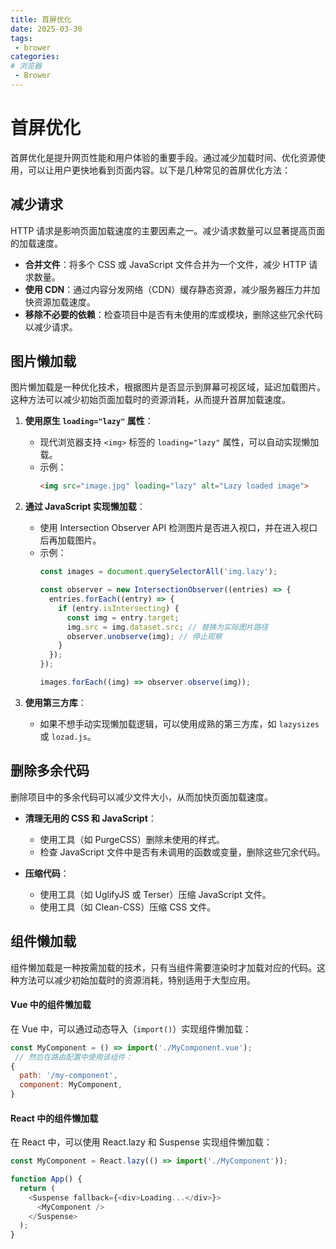 ```yaml
---
title: 首屏优化
date: 2025-03-30
tags:
 - brower
categories:
# 浏览器
 - Brower
---
```


# 首屏优化
首屏优化是提升网页性能和用户体验的重要手段。通过减少加载时间、优化资源使用，可以让用户更快地看到页面内容。以下是几种常见的首屏优化方法：

## 减少请求
HTTP 请求是影响页面加载速度的主要因素之一。减少请求数量可以显著提高页面的加载速度。

- **合并文件**：将多个 CSS 或 JavaScript 文件合并为一个文件，减少 HTTP 请求数量。
- **使用 CDN**：通过内容分发网络（CDN）缓存静态资源，减少服务器压力并加快资源加载速度。
- **移除不必要的依赖**：检查项目中是否有未使用的库或模块，删除这些冗余代码以减少请求。

## 图片懒加载

图片懒加载是一种优化技术，根据图片是否显示到屏幕可视区域，延迟加载图片。这种方法可以减少初始页面加载时的资源消耗，从而提升首屏加载速度。
1. **使用原生 `loading="lazy"` 属性**：
   - 现代浏览器支持 `<img>` 标签的 `loading="lazy"` 属性，可以自动实现懒加载。
   - 示例：
     ```html
     <img src="image.jpg" loading="lazy" alt="Lazy loaded image">
     ```

2. **通过 JavaScript 实现懒加载**：
   - 使用 Intersection Observer API 检测图片是否进入视口，并在进入视口后再加载图片。
   - 示例：
     ```javascript
     const images = document.querySelectorAll('img.lazy');

     const observer = new IntersectionObserver((entries) => {
       entries.forEach((entry) => {
         if (entry.isIntersecting) {
           const img = entry.target;
           img.src = img.dataset.src; // 替换为实际图片路径
           observer.unobserve(img); // 停止观察
         }
       });
     });

     images.forEach((img) => observer.observe(img));
     ```

3. **使用第三方库**：
   - 如果不想手动实现懒加载逻辑，可以使用成熟的第三方库，如 `lazysizes` 或 `lozad.js`。

## 删除多余代码
删除项目中的多余代码可以减少文件大小，从而加快页面加载速度。

- **清理无用的 CSS 和 JavaScript**：
  - 使用工具（如 PurgeCSS）删除未使用的样式。
  - 检查 JavaScript 文件中是否有未调用的函数或变量，删除这些冗余代码。

- **压缩代码**：
  - 使用工具（如 UglifyJS 或 Terser）压缩 JavaScript 文件。
  - 使用工具（如 Clean-CSS）压缩 CSS 文件。

## 组件懒加载
组件懒加载是一种按需加载的技术，只有当组件需要渲染时才加载对应的代码。这种方法可以减少初始加载时的资源消耗，特别适用于大型应用。
#### Vue 中的组件懒加载

在 Vue 中，可以通过动态导入（`import()`）实现组件懒加载：

```javascript
const MyComponent = () => import('./MyComponent.vue');
 // 然后在路由配置中使用该组件：
{
  path: '/my-component',
  component: MyComponent,
}
```
#### React 中的组件懒加载
在 React 中，可以使用 React.lazy 和 Suspense 实现组件懒加载：
```javascript
const MyComponent = React.lazy(() => import('./MyComponent'));

function App() {
  return (
    <Suspense fallback={<div>Loading...</div>}>
      <MyComponent />
    </Suspense>
  );
}
```